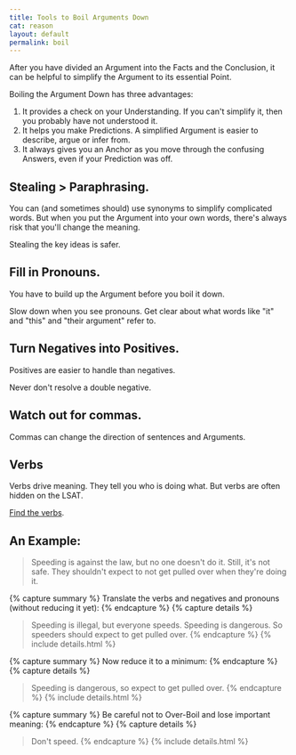 ```yaml
---
title: Tools to Boil Arguments Down
cat: reason
layout: default
permalink: boil
---
```


After you have divided an Argument into the Facts and the Conclusion, it can be helpful to simplify the Argument to its essential Point.

Boiling the Argument Down has three advantages:

1. It provides a check on your Understanding. If you can't simplify it, then you probably have not understood it.
1. It helps you make Predictions. A simplified Argument is easier to describe, argue or infer from.
1. It always gives you an Anchor as you move through the confusing Answers, even if your Prediction was off.

## Stealing > Paraphrasing.

You can (and sometimes should) use synonyms to simplify complicated words. But when you put the Argument into your own words, there's always risk that you'll change the meaning.

Stealing the key ideas is safer.

## Fill in Pronouns.

You have to build up the Argument before you boil it down.

Slow down when you see pronouns. Get clear about what words like "it" and "this" and "their argument" refer to.

## Turn Negatives into Positives.

Positives are easier to handle than negatives.

Never don't resolve a double negative.

## Watch out for commas.

Commas can change the direction of sentences and Arguments.

## Verbs

Verbs drive meaning. They tell you who is doing what. But verbs are often hidden on the LSAT.

[Find the verbs](verbs.html).

## An Example:

> Speeding is against the law, but no one doesn't do it. Still, it's not safe. They shouldn't expect to not get pulled over when they're doing it.

{% capture summary %}
Translate the verbs and negatives and pronouns (without reducing it yet):
{% endcapture %}
{% capture details %}
> Speeding is illegal, but everyone speeds. Speeding is dangerous. So speeders should expect to get pulled over.
{% endcapture %}
{% include details.html %}

{% capture summary %}
Now reduce it to a minimum:
{% endcapture %}
{% capture details %}
> Speeding is dangerous, so expect to get pulled over.
{% endcapture %}
{% include details.html %}

{% capture summary %}
Be careful not to Over-Boil and lose important meaning:
{% endcapture %}
{% capture details %}
> Don't speed.
{% endcapture %}
{% include details.html %}

